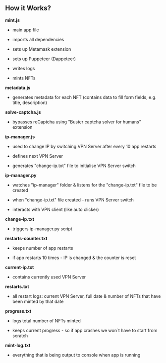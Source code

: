## How it Works?

**mint.js**

- main app file
  
- imports all dependencies
  
- sets up Metamask extension
  
- sets up Puppeteer (Dappeteer)
  
- writes logs
  
- mints NFTs
  

**metadata.js**

- generates metadata for each NFT (contains data to fill form fields, e.g. title, description)
  

**solve-captcha.js**

- bypasses reCaptcha using "Buster captcha solver for humans" extension
  

**ip-manager.js**

- used to change IP by switching VPN Server after every 10 app restarts
  
- defines next VPN Server
  
- generates "change-ip.txt" file to initialise VPN Server switch
  

**ip-manager.py**

- watches "ip-manager" folder & listens for the "change-ip.txt" file to be created
  
- when "change-ip.txt" file created - runs VPN Server switch
  
- interacts with VPN client (like auto clicker)
  

**change-ip.txt**

- triggers ip-manager.py script
  

**restarts-counter.txt**

- keeps number of app restarts
  
- if app restarts 10 times - IP is changed & the counter is reset
  

**current-ip.txt**

- contains currently used VPN Server
  

**restarts.txt**

- all restart logs: current VPN Server, full date & number of NFTs that have been minted by that date
  

**progress.txt**

- logs total number of NFTs minted
  
- keeps current progress - so if app crashes we won`t have to start from scratch
  

**mint-log.txt**

- everything that is being output to console when app is running
